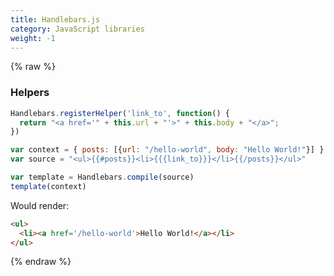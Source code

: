 ```yaml
---
title: Handlebars.js
category: JavaScript libraries
weight: -1
---
```


{% raw %}

### Helpers

```js
Handlebars.registerHelper('link_to', function() {
  return "<a href='" + this.url + "'>" + this.body + "</a>";
})
```

```js
var context = { posts: [{url: "/hello-world", body: "Hello World!"}] }
var source = "<ul>{{#posts}}<li>{{{link_to}}}</li>{{/posts}}</ul>"
```

```js
var template = Handlebars.compile(source)
template(context)
```

Would render:

```html
<ul>
  <li><a href='/hello-world'>Hello World!</a></li>
</ul>
```

{% endraw %}
